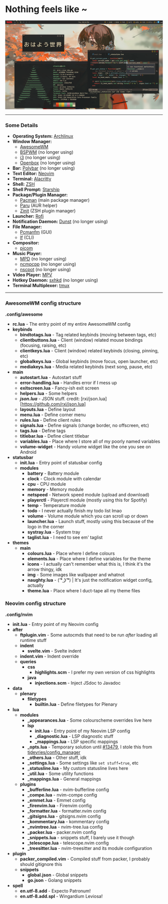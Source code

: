 # Nothing feels like ~

![Preview](preview.png)

[arch-link]: https://archlinux.org/
[awesome-link]: https://github.com/awesomewm/awesome
[i3-link]: https://github.com/i3/i3
[bspwm-link]: https://github.com/baskerville/bspwm
[openbox-link]: https://github.com/danakj/openbox
[neovim-link]: https://github.com/neovim/neovim
[alacritty-link]: https://github.com/alacritty/alacritty
[zsh-link]: http://www.zsh.org/
[zinit-link]: https://github.com/zdharma/zinit
[starship-link]: https://starship.rs/
[dunst-link]: https://github.com/dunst-project/dunst
[pcmanfm-link]: https://github.com/lxde/pcmanfm
[lf-link]: https://github.com/gokcehan/lf
[picom-link]: https://github.com/yshui/picom
[mpd-link]: https://github.com/MusicPlayerDaemon/MPD
[ncmpcpp-link]: https://github.com/ncmpcpp/ncmpcpp
[mpv-link]: https://github.com/mpv-player/mpv
[ncspot-link]: https://github.com/hrkfdn/ncspot
[polybar-link]: https://github.com/polybar/polybar
[rofi-link]: https://github.com/davatorium/rofi
[pacman-link]: https://wiki.archlinux.org/index.php/pacman
[paru-link]: https://github.com/Morganamilo/paru
[zinit-link]: https://github.com/zdharma/zinit
[sxhkd-link]: https://github.com/baskerville/sxhkd
[tmux-link]: https://github.com/tmux/tmux

---
### Some Details
- **Operating System:** [Archlinux][arch-link]
- **Window Manager:**
  - [AwesomeWM][awesome-link]
  - [BSPWM][bspwm-link] (no longer using)
  - [i3][i3-link] (no longer using)
  - [Openbox][openbox-link] (no longer using)
- **Bar:** [Polybar][polybar-link] (no longer using)
- **Text Editor:** [Neovim][neovim-link]
- **Terminal:** [Alacritty][alacritty-link]
- **Shell:** [ZSH][zsh-link]
- **Shell Prompt:** [Starship][starship-link]
- **Package/Plugin Manager:**
  - [Pacman][pacman-link] (main package manager)
  - [Paru][paru-link] (AUR helper)
  - [Zinit][zinit-link] (ZSH plugin manager)
- **Launcher:** [Rofi][rofi-link]
- **Notification Daemon:** [Dunst][dunst-link] (no longer using)
- **File Manager:**
  - [Pcmanfm][pcmanfm-link] (GUI)
  - [lf][lf-link] (CLI)
- **Compositor:**
  - [picom][picom-link]
- **Music Player:**
  - [MPD][mpd-link] (no longer using)
  - [ncmpcpp][ncmpcpp-link] (no longer using)
  - [nscpot][ncspot-link] (no longer using)
- **Video Player:** [MPV][mpv-link]
- **Hotkey Daemon:** [sxhkd][sxhkd-link] (no longer using)
- **Terminal Multiplexer:** [tmux][tmux-link]

---
### AwesomeWM config structure

**.config/awesome**
- **rc.lua** - The entry point of my entire AwesomeWM config
- **keybinds**
  - **bindtotags.lua** - Tag related keybinds (moving between tags, etc)
  - **clientbuttons.lua** - Client (window) related mouse bindings (focusing, raising, etc)
  - **clientkeys.lua** - Client (window) related keybinds (closing, pinning, etc)
  - **globalkeys.lua** - Global keybinds (move focus, open launcher, etc)
  - **mediakeys.lua** - Media related keybinds (next song, pause, etc)
- **main**
  - **autostart.lua** - Autostart stuff
  - **error-handling.lua** - Handles error if I mess up
  - **exitscreen.lua** - Fancy-ish exit screen
  - **helpers.lua** - Some helpers
  - ***json.lua*** - JSON stuff. credit: [rxi/json.lua][https://github.com/rxi/json.lua]
  - **layouts.lua** - Define layout
  - **menu.lua** - Define corner menu
  - **rules.lua** - Define client rules
  - **signals.lua** - Define signals (change border, no offscreen, etc)
  - **tags.lua** - Define tags
  - **titlebar.lua** - Define client titlebar
  - **variables.lua** - Place where I store all of my poorly named variables
  - **volume-widget** - Handy volume widget like the one you see on Android
- **statusbar**
  - **init.lua** - Entry point of statusbar config
  - **modules**
    - **battery** - Battery module
    - **clock** - Clock module with calendar
    - **cpu** - CPU module
    - **memory** - Memory module
    - **netspeed** - Network speed module (upload and download)
    - **playerctl** - Playerctl module (mostly using this for Spotify)
    - **temp** - Temperature module
    - **todo** - I never actually finish my todo list lmao
    - **volume** - Volume module which you can scroll up or down
    - **launcher.lua** - Launch stuff, mostly using this because of the logo in the corner
    - **systray.lua** - System tray
    - **taglist.lua** - I need to see em' taglist
- **themes**
  - **main**
    - **colours.lua** - Place where I define colours
    - **elements.lua** - Place where I define variables for the theme
    - **icons** - I actually can't remember what this is, I think it's the arrow thingy, idk
    - **img** - Some images like wallpaper and whatnot
    - **naughty.lua** - ( ͡° ͜ʖ ͡°) | It's just the notification widget config, actually
    - **theme.lua** - Place where I duct-tape all my theme files

### Neovim config structure

**.config/nvim**
- **init.lua** - Entry point of my Neovim config
- **after**
  - **ftplugin.vim** - Some autocmds that need to be run *after* loading all runtime stuff
  - **indent**
    - **svelte.vim** - Svelte indent
  - **indent.vim** - Indent override
  - **queries**
    - **css**
      - **highlights.scm** - I prefer my own version of css highlights
    - **java**
      - **injections.scm** - Inject JSdoc to Javadoc
- **data**
  - **plenary**
    - **filetypes**
      - **builtin.lua** - Define filetypes for Plenary
- **lua**
  - **modules**
    - **\_appearances.lua** - Some colourscheme overrides live here
    - **lsp**
      - **init.lua** - Entry point of my Neovim LSP config
      - **\_diagnostic.lua** - LSP diagnostic stuff
      - **\_mappings.lua** - LSP specific mappings
    - **\_opts.lua** - Temporary solution until [#13479](https://github.com/neovim/neovim/pull/13479), I stole this from [tjdevries/config_manager](https://github.com/tjdevries/config_manager/blob/master/xdg_config/nvim/lua/tj/globals/opt.lua)
    - **\_others.lua** - Other stuff, idk
    - **\_settings.lua** - Some settings like `set stuff=true`, etc
    - **\_statusline.lua** - My custom statusline lives here
    - **\_util.lua** - Some utility functions
    - **\_mappings.lua** - General mappings
  - **plugins**
    - **\_bufferline.lua** - nvim-bufferline config
    - **\_compe.lua** - nvim-compe config
    - **\_emmet.lua** - Emmet config
    - **\_firenvim.lua** - Firenvim config
    - **\_formatter.lua** - formatter.nvim config
    - **\_gitsigns.lua** - gitsigns.nvim config
    - **\_kommentary.lua** - kommentary config
    - **\_nvimtree.lua** - nvim-tree.lua config
    - **\_packer.lua** - packer.nvim config
    - **\_snippets.lua** - snippets stuff, I barely use it though
    - **\_telescope.lua** - telescope.nvim config
    - **\_treesitter.lua** - nvim-treesitter and its module configuration
- **plugin**
  - **packer\_compiled.vim** - Compiled stuff from packer, I probably should gitignore this
  - **snippets**
    - **global.json** - Global snippets
    - **go.json** - Golang snippets
- **spell**
  - **en.utf-8.add** - Expecto Patronum!
  - **en.utf-8.add.spl** - Wingardium Leviosa!
